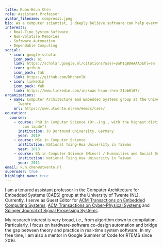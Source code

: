 ```yaml
---
title: Kuan-Hsun Chen
role: Assistant Professor
avatar_filename: compress3.jpeg
bio: As a computer scientist, I deeply believe software can help everything.
interests:
  - Real-Time System Software
  - Non-Volatile Memories
  - Software Automation
  - Dependable Computing
social:
  - icon: google-scholar
    icon_pack: ai
    link: https://scholar.google.nl/citations?user=puM1q8UAAAAJ&hl=en
  - icon: github
    icon_pack: fab
    link: https://github.com/khchenTW
  - icon: linkedin
    icon_pack: fab
    link: https://www.linkedin.com/in/kuan-hsun-chen-21bb6167/
organizations:
  - name: Computer Architecture and Embedded Systems group at the University of
      Twente
    url: https://www.utwente.nl/en/eemcs/caes/
education:
  courses:
    - course: PhD in Computer Science (Dr.-Ing., with the highest distinction "summa
        cum laude")
      institution: TU Dortmund University, Germany
      year: 2019
    - course: MSc in Computer Science
      institution: National Tsing-Hua Uni­ver­sity in Taiwan
      year: 2013
    - course: BA in Computer Science (Minor) / Humanities and Social Sciences (Major)
      institution: National Tsing Hua Uni­ver­sity in Taiwan
      year: 2011
email: k.h.chen@utwente.nl
superuser: true
highlight_name: true
---
```

<!--StartFragment-->

I am a tenured assistant professor in the Computer Architecture for Embedded Systems (CAES) group at the University of Twente (NL). Currently, I serve as Guest Editor for [ACM Transactions on Embedded Computing Systems](https://dl.acm.org/pb-assets/static_journal_pages/tecs/pdf/ACM-TECS-SI-Memory-Storage-1666297738193.pdf), [ACM Transactions on Cyber-Physical Systems](https://dl.acm.org/journal/tcps) and [Spinger Journal of Signal Processing Systems](https://www.springer.com/journal/11265). 

My research interest is very broad, i.e., from algorithm down to compilation. Particularly, I focus on hardware-software co-design automation and bridge the gap between theory and practice in real-time system software. In my free time, I am also a mentor in Google Summer of Code for RTEMS since 2016. 

<!--EndFragment-->